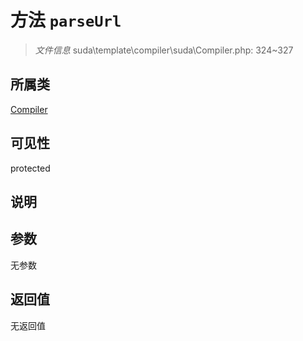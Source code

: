 # 方法 `parseUrl`

> *文件信息* suda\template\compiler\suda\Compiler.php: 324~327

## 所属类 

[Compiler](../Compiler.md)

## 可见性

 protected 

## 说明



## 参数


无参数


## 返回值

无返回值
